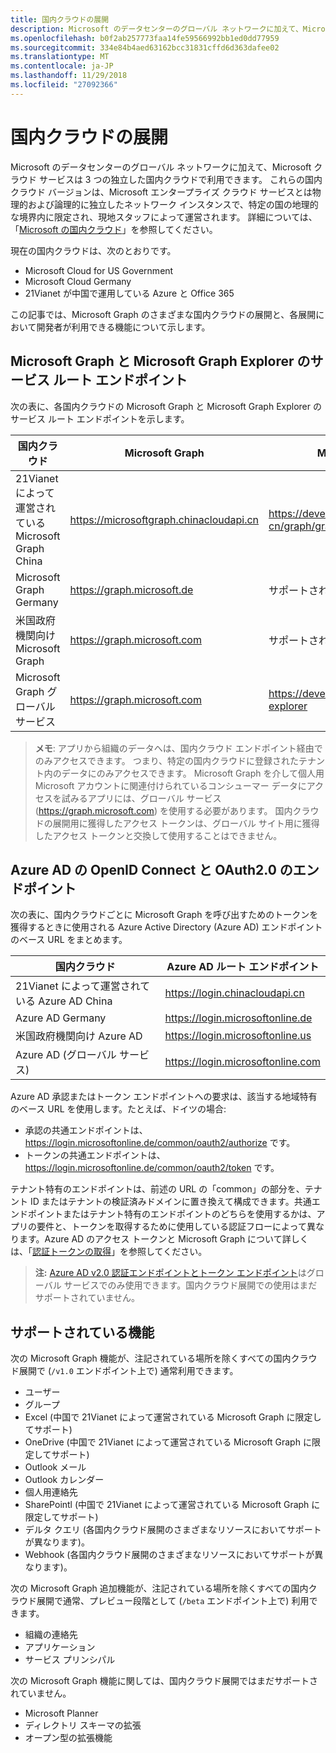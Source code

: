 ```yaml
---
title: 国内クラウドの展開
description: Microsoft のデータセンターのグローバル ネットワークに加えて、Microsoft クラウド サービスは 3 つの独立した国内クラウドで利用できます。 これらの国内クラウド バージョンは、Microsoft エンタープライズ クラウド サービスの物理的および論理的ネットワークの独立したインスタンスで、特定の国の地理的な境界内に限定され、ローカル スタッフによって運営されます。 詳細については、「Microsoft National Clouds」 (Microsoft の国内クラウド) を参照してください。
ms.openlocfilehash: b0f2ab257773faa14fe59566992bb1ed0dd77959
ms.sourcegitcommit: 334e84b4aed63162bcc31831cffd6d363dafee02
ms.translationtype: MT
ms.contentlocale: ja-JP
ms.lasthandoff: 11/29/2018
ms.locfileid: "27092366"
---
```

# <a name="national-cloud-deployments"></a>国内クラウドの展開


Microsoft のデータセンターのグローバル ネットワークに加えて、Microsoft クラウド サービスは 3 つの独立した国内クラウドで利用できます。 これらの国内クラウド バージョンは、Microsoft エンタープライズ クラウド サービスとは物理的および論理的に独立したネットワーク インスタンスで、特定の国の地理的な境界内に限定され、現地スタッフによって運営されます。 詳細については、「[Microsoft の国内クラウド](https://www.microsoft.com/ja-JP/TrustCenter/CloudServices/NationalCloud)」を参照してください。

現在の国内クラウドは、次のとおりです。

- Microsoft Cloud for US Government
- Microsoft Cloud Germany
- 21Vianet が中国で運用している Azure と Office 365

この記事では、Microsoft Graph のさまざまな国内クラウドの展開と、各展開において開発者が利用できる機能について示します。

## <a name="microsoft-graph-and-microsoft-graph-explorer-service-root-endpoints"></a>Microsoft Graph と Microsoft Graph Explorer のサービス ルート エンドポイント

次の表に、各国内クラウドの Microsoft Graph と Microsoft Graph Explorer のサービス ルート エンドポイントを示します。

| 国内クラウド | Microsoft Graph | Microsoft Graph Explorer
|---------------------------|----------------|----------------|
| 21Vianet によって運営されている Microsoft Graph China | https://microsoftgraph.chinacloudapi.cn | https://developer.microsoft.com/zh-cn/graph/graph-explorer-china |
| Microsoft Graph Germany | https://graph.microsoft.de | サポートされていません。 |
| 米国政府機関向け Microsoft Graph | https://graph.microsoft.com | サポートされていません。 |
| Microsoft Graph グローバル サービス | https://graph.microsoft.com | https://developer.microsoft.com/graph/graph-explorer |

> **メモ**: アプリから組織のデータへは、国内クラウド エンドポイント経由でのみアクセスできます。 つまり、特定の国内クラウドに登録されたテナント内のデータにのみアクセスできます。 Microsoft Graph を介して個人用 Microsoft アカウントに関連付けられているコンシューマー データにアクセスを試みるアプリには、グローバル サービス (https://graph.microsoft.com) を使用する必要があります。 国内クラウドの展開用に獲得したアクセス トークンは、グローバル サイト用に獲得したアクセス トークンと交換して使用することはできません。

## <a name="azure-ad-openid-connect-and-oauth20-endpoints"></a>Azure AD の OpenID Connect と OAuth2.0 のエンドポイント

次の表に、国内クラウドごとに Microsoft Graph を呼び出すためのトークンを獲得するときに使用される Azure Active Directory (Azure AD) エンドポイントのベース URL をまとめます。

| 国内クラウド | Azure AD ルート エンドポイント |
|---------------------------|----------------|
| 21Vianet によって運営されている Azure AD China |https://login.chinacloudapi.cn |
| Azure AD Germany | https://login.microsoftonline.de |
| 米国政府機関向け Azure AD | https://login.microsoftonline.us |
| Azure AD (グローバル サービス) | https://login.microsoftonline.com |

Azure AD 承認またはトークン エンドポイントへの要求は、該当する地域特有のベース URL を使用します。たとえば、ドイツの場合:

- 承認の共通エンドポイントは、https://login.microsoftonline.de/common/oauth2/authorize です。
- トークンの共通エンドポイントは、https://login.microsoftonline.de/common/oauth2/token です。

テナント特有のエンドポイントは、前述の URL の「common」の部分を、テナント ID またはテナントの検証済みドメインに置き換えて構成できます。共通エンドポイントまたはテナント特有のエンドポイントのどちらを使用するかは、アプリの要件と、トークンを取得するために使用している認証フローによって異なります。Azure AD のアクセス トークンと Microsoft Graph について詳しくは、「[認証トークンの取得](./auth-overview.md)」を参照してください。

> **注:** [Azure AD v2.0 認証エンドポイントとトークン エンドポイント](https://azure.microsoft.com/ja-JP/documentation/articles/active-directory-appmodel-v2-overview/)はグローバル サービスでのみ使用できます。国内クラウド展開での使用はまだサポートされていません。

## <a name="supported-features"></a>サポートされている機能

次の Microsoft Graph 機能が、注記されている場所を除くすべての国内クラウド展開で (`/v1.0` エンドポイント上で) 通常利用できます。

* ユーザー
* グループ
* Excel (中国で 21Vianet によって運営されている Microsoft Graph に限定してサポート)
* OneDrive (中国で 21Vianet によって運営されている Microsoft Graph に限定してサポート)
* Outlook メール
* Outlook カレンダー
* 個人用連絡先 
* SharePointl (中国で 21Vianet によって運営されている Microsoft Graph に限定してサポート)
* デルタ クエリ (各国内クラウド展開のさまざまなリソースにおいてサポートが異なります)。
* Webhook (各国内クラウド展開のさまざまなリソースにおいてサポートが異なります)。

次の Microsoft Graph 追加機能が、注記されている場所を除くすべての国内クラウド展開で通常、プレビュー段階として (`/beta` エンドポイント上で) 利用できます。

* 組織の連絡先
* アプリケーション
* サービス プリンシパル

次の Microsoft Graph 機能に関しては、国内クラウド展開ではまだサポートされていません。

* Microsoft Planner
* ディレクトリ スキーマの拡張
* オープン型の拡張機能
